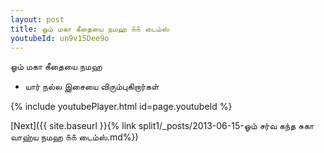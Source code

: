```yaml
---
layout: post
title: ஓம் மகா கீதையை நமஹ ௧௧ டைம்ஸ்
youtubeId: un9v15Dee9o
---
```

 
 
 ஓம் மகா கீதையை நமஹ  
 
 -  யார் நல்ல இசையை விரும்புகிறார்கள் 
 
  
 
  
 
 
 
 
 
 


{% include youtubePlayer.html id=page.youtubeId %}
 
[Next]({{ site.baseurl }}{% link  split1/_posts/2013-06-15-ஓம் சர்வ கந்த சுகா வாஹ்ய நமஹ ௧௧ டைம்ஸ்.md%})
 
